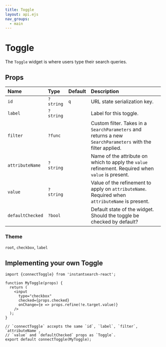 ```yaml
---
title: Toggle
layout: api.ejs
nav_groups:
  - main
---
```


# Toggle

The `Toggle` widget is where users type their search queries.

## Props

Name | Type | Default |Description
:- | :- | :- | :-
`id` | `?string` | `q` | URL state serialization key.
`label` | `?string` | | Label for this toggle.
`filter` | `?func` | | Custom filter. Takes in a `SearchParameters` and returns a new `SearchParameters` with the filter applied.
`attributeName` | `?string` | | Name of the attribute on which to apply the `value` refinement. Required when `value` is present.
`value` | `?string` | | Value of the refinement to apply on `attributeName`. Required when `attributeName` is present.
`defaultChecked` | `?bool` | | Default state of the widget. Should the toggle be checked by default?

### Theme

`root`, `checkbox`, `label`

## Implementing your own Toggle

```
import {connectToggle} from 'instantsearch-react';

function MyToggle(props) {
  return (
    <input
      type="checkbox"
      checked={props.checked}
      onChange={e => props.refine(!e.target.value)}
    />
  );
}

// `connectToggle` accepts the same `id`, `label`, `filter`, `attributeName`,
// `value` and `defaultChecked` props as `Toggle`.
export default connectToggle(MyToggle);
```
